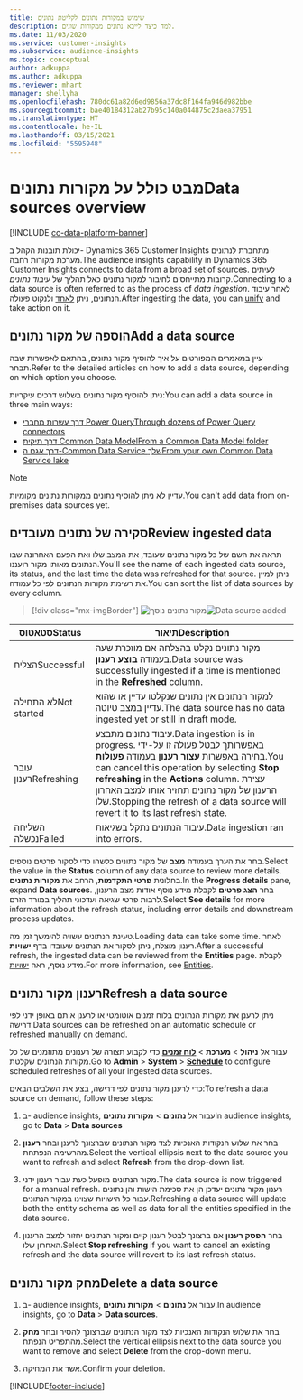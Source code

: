 ```yaml
---
title: שימוש במקורות נתונים לקליטת נתונים
description: למד כיצד לייבא נתונים ממקורות שונים.
ms.date: 11/03/2020
ms.service: customer-insights
ms.subservice: audience-insights
ms.topic: conceptual
author: adkuppa
ms.author: adkuppa
ms.reviewer: mhart
manager: shellyha
ms.openlocfilehash: 780dc61a82d6ed9856a37dc8f164fa946d982bbe
ms.sourcegitcommit: bae40184312ab27b95c140a044875c2daea37951
ms.translationtype: HT
ms.contentlocale: he-IL
ms.lasthandoff: 03/15/2021
ms.locfileid: "5595948"
---
```

# <a name="data-sources-overview"></a><span data-ttu-id="25b4d-103">מבט כולל על מקורות נתונים</span><span class="sxs-lookup"><span data-stu-id="25b4d-103">Data sources overview</span></span>

[!INCLUDE [cc-data-platform-banner](../includes/cc-data-platform-banner.md)]

<span data-ttu-id="25b4d-104">יכולת תובנות הקהל ב- Dynamics 365 Customer Insights מתחברת לנתונים מערכת מקורות רחבה.</span><span class="sxs-lookup"><span data-stu-id="25b4d-104">The audience insights capability in Dynamics 365 Customer Insights connects to data from a broad set of sources.</span></span> <span data-ttu-id="25b4d-105">לעיתים קרובות מתייחסים לחיבור למקור נתונים כאל תהליך של *עיבוד נתונים*.</span><span class="sxs-lookup"><span data-stu-id="25b4d-105">Connecting to a data source is often referred to as the process of *data ingestion*.</span></span> <span data-ttu-id="25b4d-106">לאחר עיבוד הנתונים, ניתן [לאחד](data-unification.md) ולנקוט פעולה.</span><span class="sxs-lookup"><span data-stu-id="25b4d-106">After ingesting the data, you can [unify](data-unification.md) and take action on it.</span></span>

## <a name="add-a-data-source"></a><span data-ttu-id="25b4d-107">הוספה של מקור נתונים</span><span class="sxs-lookup"><span data-stu-id="25b4d-107">Add a data source</span></span>

<span data-ttu-id="25b4d-108">עיין במאמרים המפורטים על איך להוסיף מקור נתונים, בהתאם לאפשרות שבה תבחר.</span><span class="sxs-lookup"><span data-stu-id="25b4d-108">Refer to the detailed articles on how to add a data source, depending on which option you choose.</span></span>

<span data-ttu-id="25b4d-109">ניתן להוסיף מקור נתונים בשלוש דרכים עיקריות:</span><span class="sxs-lookup"><span data-stu-id="25b4d-109">You can add a data source in three main ways:</span></span>

- [<span data-ttu-id="25b4d-110">דרך עשרות מחברי Power Query</span><span class="sxs-lookup"><span data-stu-id="25b4d-110">Through dozens of Power Query connectors</span></span>](connect-power-query.md)
- [<span data-ttu-id="25b4d-111">דרך תיקית Common Data Model</span><span class="sxs-lookup"><span data-stu-id="25b4d-111">From a Common Data Model folder</span></span>](connect-common-data-model.md)
- [<span data-ttu-id="25b4d-112">דרך אגם ה-Common Data Service שלך</span><span class="sxs-lookup"><span data-stu-id="25b4d-112">From your own Common Data Service lake</span></span>](connect-common-data-service-lake.md)

> [!NOTE]
> <span data-ttu-id="25b4d-113">עדיין לא ניתן להוסיף נתונים ממקורות נתונים מקומיות.</span><span class="sxs-lookup"><span data-stu-id="25b4d-113">You can't add data from on-premises data sources yet.</span></span>

## <a name="review-ingested-data"></a><span data-ttu-id="25b4d-114">סקירה של נתונים מעובדים</span><span class="sxs-lookup"><span data-stu-id="25b4d-114">Review ingested data</span></span>

<span data-ttu-id="25b4d-115">תראה את השם של כל מקור נתונים שעובד, את המצב שלו ואת הפעם האחרונה שבו הנתונים מאותו מקור רועננו.</span><span class="sxs-lookup"><span data-stu-id="25b4d-115">You'll see the name of each ingested data source, its status, and the last time the data was refreshed for that source.</span></span> <span data-ttu-id="25b4d-116">ניתן למיין את רשימת מקורות הנתונים לפי כל עמודה.</span><span class="sxs-lookup"><span data-stu-id="25b4d-116">You can sort the list of data sources by every column.</span></span>

> [!div class="mx-imgBorder"]
> <span data-ttu-id="25b4d-117">![מקור נתונים נוסף](media/configure-data-datasource-added.png "מקור נתונים נוסף")</span><span class="sxs-lookup"><span data-stu-id="25b4d-117">![Data source added](media/configure-data-datasource-added.png "Data source added")</span></span>

|<span data-ttu-id="25b4d-118">סטאטוס</span><span class="sxs-lookup"><span data-stu-id="25b4d-118">Status</span></span>  |<span data-ttu-id="25b4d-119">תיאור</span><span class="sxs-lookup"><span data-stu-id="25b4d-119">Description</span></span>  |
|---------|---------|
|<span data-ttu-id="25b4d-120">הצליח</span><span class="sxs-lookup"><span data-stu-id="25b4d-120">Successful</span></span>   |<span data-ttu-id="25b4d-121">מקור נתונים נקלט בהצלחה אם מוזכרת שעה בעמודה **בוצע רענון**.</span><span class="sxs-lookup"><span data-stu-id="25b4d-121">Data source was successfully ingested if a time is mentioned in the **Refreshed** column.</span></span>
|<span data-ttu-id="25b4d-122">לא התחילה</span><span class="sxs-lookup"><span data-stu-id="25b4d-122">Not started</span></span>   |<span data-ttu-id="25b4d-123">למקור הנתונים אין נתונים שנקלטו עדיין או שהוא עדיין במצב טיוטה.</span><span class="sxs-lookup"><span data-stu-id="25b4d-123">The data source has no data ingested yet or still in draft mode.</span></span>         |
|<span data-ttu-id="25b4d-124">עובר רענון</span><span class="sxs-lookup"><span data-stu-id="25b4d-124">Refreshing</span></span>    |<span data-ttu-id="25b4d-125">עיבוד נתונים מתבצע.</span><span class="sxs-lookup"><span data-stu-id="25b4d-125">Data ingestion is in progress.</span></span> <span data-ttu-id="25b4d-126">באפשרותך לבטל פעולה זו על-ידי בחירה באפשרות **עצור רענון** בעמודה **פעולות**.</span><span class="sxs-lookup"><span data-stu-id="25b4d-126">You can cancel this operation by selecting **Stop refreshing** in the **Actions** column.</span></span> <span data-ttu-id="25b4d-127">עצירת הרענון של מקור נתונים תחזיר אותו למצב האחרון שלו.</span><span class="sxs-lookup"><span data-stu-id="25b4d-127">Stopping the refresh of a data source will revert it to its last refresh state.</span></span>       |
|<span data-ttu-id="25b4d-128">השליחה נכשלה</span><span class="sxs-lookup"><span data-stu-id="25b4d-128">Failed</span></span>     |<span data-ttu-id="25b4d-129">עיבוד הנתונים נתקל בשגיאות.</span><span class="sxs-lookup"><span data-stu-id="25b4d-129">Data ingestion ran into errors.</span></span>         |

<span data-ttu-id="25b4d-130">בחר את הערך בעמודה **מצב** של מקור נתונים כלשהו כדי לסקור פרטים נוספים.</span><span class="sxs-lookup"><span data-stu-id="25b4d-130">Select the value in the **Status** column of any data source to review more details.</span></span> <span data-ttu-id="25b4d-131">בחלונית **פרטי התקדמות**, הרחב את **מקורות נתונים**.</span><span class="sxs-lookup"><span data-stu-id="25b4d-131">In the **Progress details** pane, expand **Data sources**.</span></span> <span data-ttu-id="25b4d-132">בחר **הצג פרטים** לקבלת מידע נוסף אודות מצב הרענון, לרבות פרטי שגיאה ועדכוני תהליך במורד הזרם.</span><span class="sxs-lookup"><span data-stu-id="25b4d-132">Select **See details** for more information about the refresh status, including error details and downstream process updates.</span></span>

<span data-ttu-id="25b4d-133">טעינת הנתונים עשויה להימשך זמן מה.</span><span class="sxs-lookup"><span data-stu-id="25b4d-133">Loading data can take some time.</span></span> <span data-ttu-id="25b4d-134">לאחר רענון מוצלח, ניתן לסקור את הנתונים שעובדו בדף **ישויות**.</span><span class="sxs-lookup"><span data-stu-id="25b4d-134">After a successful refresh, the ingested data can be reviewed from the **Entities** page.</span></span> <span data-ttu-id="25b4d-135">לקבלת מידע נוסף, ראה [ישויות](entities.md).</span><span class="sxs-lookup"><span data-stu-id="25b4d-135">For more information, see [Entities](entities.md).</span></span>

## <a name="refresh-a-data-source"></a><span data-ttu-id="25b4d-136">רענון מקור נתונים</span><span class="sxs-lookup"><span data-stu-id="25b4d-136">Refresh a data source</span></span>

<span data-ttu-id="25b4d-137">ניתן לרענן את מקורות הנתונים בלוח זמנים אוטומטי או לרענן אותם באופן ידני לפי דרישה.</span><span class="sxs-lookup"><span data-stu-id="25b4d-137">Data sources can be refreshed on an automatic schedule or refreshed manually on demand.</span></span> 

<span data-ttu-id="25b4d-138">עבור אל **ניהול** > **מערכת** > [**לוח זמנים**](system.md#schedule-tab) כדי לקבוע תצורה של רענונים מתוזמנים של כל מקורות הנתונים שקלטת.</span><span class="sxs-lookup"><span data-stu-id="25b4d-138">Go to **Admin** > **System** > [**Schedule**](system.md#schedule-tab) to configure scheduled refreshes of all your ingested data sources.</span></span>

<span data-ttu-id="25b4d-139">כדי לרענן מקור נתונים לפי דרישה, בצע את השלבים הבאים:</span><span class="sxs-lookup"><span data-stu-id="25b4d-139">To refresh a data source on demand, follow these steps:</span></span>

1. <span data-ttu-id="25b4d-140">ב- audience insights, עבור אל **נתונים** > **מקורות נתונים**</span><span class="sxs-lookup"><span data-stu-id="25b4d-140">In audience insights, go to **Data** > **Data sources**</span></span>

2. <span data-ttu-id="25b4d-141">בחר את שלוש הנקודות האנכיות לצד מקור הנתונים שברצונך לרענן ובחר **רענון** מהרשימה הנפתחת.</span><span class="sxs-lookup"><span data-stu-id="25b4d-141">Select the vertical ellipsis next to the data source you want to refresh and select **Refresh** from the drop-down list.</span></span>

3. <span data-ttu-id="25b4d-142">מקור הנתונים מופעל כעת עבור רענון ידני.</span><span class="sxs-lookup"><span data-stu-id="25b4d-142">The data source is now triggered for a manual refresh.</span></span> <span data-ttu-id="25b4d-143">רענון מקור נתונים יעדכן הן את סכימת הישות והן נתונים עבור כל הישויות שצוינו במקור הנתונים.</span><span class="sxs-lookup"><span data-stu-id="25b4d-143">Refreshing a data source will update both the entity schema as well as data for all the entities specified in the data source.</span></span>

4. <span data-ttu-id="25b4d-144">בחר **הפסק רענון** אם ברצונך לבטל רענון קיים ומקור הנתונים יחזור למצב הרענון האחרון שלו.</span><span class="sxs-lookup"><span data-stu-id="25b4d-144">Select **Stop refreshing** if you want to cancel an existing refresh and the data source will revert to its last refresh status.</span></span>

## <a name="delete-a-data-source"></a><span data-ttu-id="25b4d-145">מחק מקור נתונים</span><span class="sxs-lookup"><span data-stu-id="25b4d-145">Delete a data source</span></span>

1. <span data-ttu-id="25b4d-146">ב- audience insights, עבור אל **נתונים** > **מקורות נתונים**.</span><span class="sxs-lookup"><span data-stu-id="25b4d-146">In audience insights, go to **Data** > **Data sources**.</span></span>

2. <span data-ttu-id="25b4d-147">בחר את שלוש הנקודות האנכיות לצד מקור הנתונים שברצונך להסיר ובחר **מחק** מהתפריט הנפתח.</span><span class="sxs-lookup"><span data-stu-id="25b4d-147">Select the vertical ellipsis next to the data source you want to remove and select **Delete** from the drop-down menu.</span></span>

3. <span data-ttu-id="25b4d-148">אשר את המחיקה.</span><span class="sxs-lookup"><span data-stu-id="25b4d-148">Confirm your deletion.</span></span>


[!INCLUDE[footer-include](../includes/footer-banner.md)]